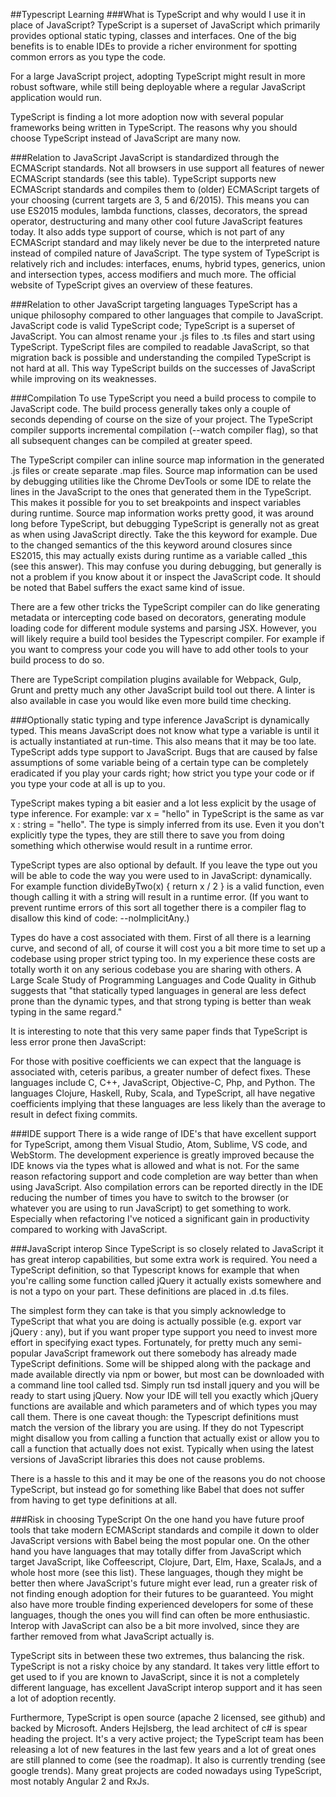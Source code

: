 ##Typescript Learning
###What is TypeScript and why would I use it in place of JavaScript?
TypeScript is a superset of JavaScript which primarily provides optional static typing, classes and interfaces. One of the big benefits is to enable IDEs to provide a richer environment for spotting common errors as you type the code.

For a large JavaScript project, adopting TypeScript might result in more robust software, while still being deployable where a regular JavaScript application would run.

TypeScript is finding a lot more adoption now with several popular frameworks being written in TypeScript. The reasons why you should choose TypeScript instead of JavaScript are many now.

###Relation to JavaScript
JavaScript is standardized through the ECMAScript standards. Not all browsers in use support all features of newer ECMAScript standards (see this table). TypeScript supports new ECMAScript standards and compiles them to (older) ECMAScript targets of your choosing (current targets are 3, 5 and 6/2015). This means you can use ES2015 modules, lambda functions, classes, decorators, the spread operator, destructuring and many other cool future JavaScript features today. It also adds type support of course, which is not part of any ECMAScript standard and may likely never be due to the interpreted nature instead of compiled nature of JavaScript. The type system of TypeScript is relatively rich and includes: interfaces, enums, hybrid types, generics, union and intersection types, access modifiers and much more. The official website of TypeScript gives an overview of these features.

###Relation to other JavaScript targeting languages
TypeScript has a unique philosophy compared to other languages that compile to JavaScript. JavaScript code is valid TypeScript code; TypeScript is a superset of JavaScript. You can almost rename your .js files to .ts files and start using TypeScript. TypeScript files are compiled to readable JavaScript, so that migration back is possible and understanding the compiled TypeScript is not hard at all. This way TypeScript builds on the successes of JavaScript while improving on its weaknesses.

###Compilation
To use TypeScript you need a build process to compile to JavaScript code. The build process generally takes only a couple of seconds depending of course on the size of your project. The TypeScript compiler supports incremental compilation (--watch compiler flag), so that all subsequent changes can be compiled at greater speed.

The TypeScript compiler can inline source map information in the generated .js files or create separate .map files. Source map information can be used by debugging utilities like the Chrome DevTools or some IDE to relate the lines in the JavaScript to the ones that generated them in the TypeScript. This makes it possible for you to set breakpoints and inspect variables during runtime. Source map information works pretty good, it was around long before TypeScript, but debugging TypeScript is generally not as great as when using JavaScript directly. Take the  this keyword for example. Due to the changed semantics of the this keyword around closures since ES2015, this may actually exists during runtime as a variable called _this (see this answer). This may confuse you during debugging, but generally is not a problem if you know about it or inspect the JavaScript code. It should be noted that Babel suffers the exact same kind of issue.

There are a few other tricks the TypeScript compiler can do like generating metadata or intercepting code based on decorators, generating module loading code for different module systems and parsing JSX. However, you will likely require a build tool besides the Typescript compiler. For example if you want to compress your code you will have to add other tools to your build process to do so.

There are TypeScript compilation plugins available for Webpack, Gulp, Grunt and pretty much any other JavaScript build tool out there. A linter is also available in case you would like even more build time checking.

###Optionally static typing and type inference
JavaScript is dynamically typed. This means JavaScript does not know what type a variable is until it is actually instantiated at run-time. This also means that it may be too late. TypeScript adds type support to JavaScript. Bugs that are caused by false assumptions of some variable being of a certain type can be completely eradicated if you play your cards right; how strict you type your code or if you type your code at all is up to you.

TypeScript makes typing a bit easier and a lot less explicit by the usage of type inference. For example: var x = "hello" in TypeScript is the same as var x : string = "hello". The type is simply inferred from its use. Even it you don't explicitly type the types, they are still there to save you from doing something which otherwise would result in a runtime error.

TypeScript types are also optional by default. If you leave the type out you will be able to code the way you were used to in JavaScript: dynamically. For example function divideByTwo(x) { return  x / 2 } is a valid function, even though calling it with a string will result in a runtime error. (If you want to prevent runtime errors of this sort all together there is a compiler flag to disallow this kind of code: --noImplicitAny.)

Types do have a cost associated with them. First of all there is a learning curve, and second of all, of course it will cost you a bit more time to set up a codebase using proper strict typing too. In my experience these costs are totally worth it on any serious codebase you are sharing with others. A Large Scale Study of Programming Languages and Code Quality in Github suggests that "that statically typed languages in general are less defect prone than the dynamic types, and that strong typing is better than weak typing in the same regard."

It is interesting to note that this very same paper finds that TypeScript is less error prone then JavaScript:

For those with positive coefficients we can expect that the language is associated with, ceteris paribus, a greater number of defect fixes. These languages include C, C++, JavaScript, Objective-C, Php, and Python. The languages Clojure, Haskell, Ruby, Scala, and TypeScript, all have negative coefficients implying that these languages are less likely than the average to result in defect fixing commits.

###IDE support
There is a wide range of IDE's that have excellent support for TypeScript, among them Visual Studio, Atom, Sublime, VS code, and WebStorm. The development experience is greatly improved because the IDE knows via the types what is allowed and what is not. For the same reason refactoring support and code completion are way better than when using JavaScript. Also compilation errors can be reported directly in the IDE reducing the number of times you have to switch to the browser (or whatever you are using to run JavaScript) to get something to work. Especially when refactoring I've noticed a significant gain in productivity compared to working with JavaScript.

###JavaScript interop
Since TypeScript is so closely related to JavaScript it has great interop capabilities, but some extra work is required. You need a TypeScript definition, so that Typescript knows for example that when you're calling some function called jQuery it actually exists somewhere and is not a typo on your part. These definitions are placed in .d.ts files.

The simplest form they can take is that you simply acknowledge to TypeScript that what you are doing is actually possible (e.g. export var jQuery : any), but if you want proper type support you need to invest more effort in specifying exact types. Fortunately, for pretty much any semi-popular JavaScript framework out there somebody has already made TypeScript definitions. Some will be shipped along with the package and made available directly via npm or bower, but most can be downloaded with a command line tool called tsd. Simply run tsd install jquery and you will be ready to start using jQuery. Now your IDE will tell you exactly which jQuery functions are available and which parameters and of which types you may call them. There is one caveat though: the Typescript definitions must match the version of the library you are using. If they do not Typescript might disallow you from calling a function that actually exist or allow you to call a function that actually does not exist. Typically when using the latest versions of JavaScript libraries this does not cause problems.

There is a hassle to this and it may be one of the reasons you do not choose TypeScript, but instead go for something like Babel that does not suffer from having to get type definitions at all.

###Risk in choosing TypeScript
On the one hand you have future proof tools that take modern ECMAScript standards and compile it down to older JavaScript versions with Babel being the most popular one. On the other hand you have languages that may totally differ from JavaScript which target JavaScript, like Coffeescript, Clojure, Dart, Elm, Haxe, ScalaJs, and a whole host more (see this list). These languages, though they might be better then where JavaScript's future might ever lead, run a greater risk of not finding enough adoption for their futures to be guaranteed. You might also have more trouble finding experienced developers for some of these languages, though the ones you will find can often be more enthusiastic. Interop with JavaScript can also be a bit more involved, since they are farther removed from what JavaScript actually is.

TypeScript sits in between these two extremes, thus balancing the risk. TypeScript is not a risky choice by any standard. It takes very little effort to get used to if you are known to JavaScript, since it is not a completely different language, has excellent JavaScript interop support and it has seen a lot of adoption recently.

Furthermore, TypeScript is open source (apache 2 licensed, see github) and backed by Microsoft. Anders Hejlsberg, the lead architect of c# is spear heading the project. It's a very active project; the TypeScript team has been releasing a lot of new features in the last few years and a lot of great ones are still planned to come (see the roadmap). It also is currently trending (see google trends). Many great projects are coded nowadays using TypeScript, most notably Angular 2 and RxJs. 
